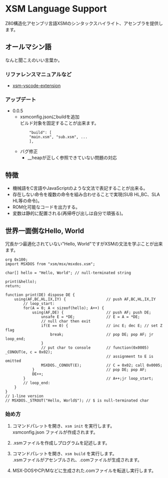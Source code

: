 # XSM Language Support

Z80構造化アセンブリ言語XSMのシンタックスハイライト、アセンブラを提供します。  

## オールマシン語
なんと聞こえのいい言葉か。

### リファレンスマニュアルなど
- [xsm-vscode-extension](https://github.com/garymsx/xsm-vscode-extension)

### アップデート
- 0.0.5
  - xsmconfig.jsonにbuildを追加  
    ビルド対象を固定することが出来ます。
    ```
    	"build": [
        "main.xsm", "sub.xsm", ...
    	],
    ```
  - バグ修正
    - __heapが正しく参照できていない問題の対応

## 特徴
- 機械語をC言語やJavaScriptのような文法で表記することが出来る。
- 存在しない命令を複数の命令を組み合わせることで実現(SUB HL,BC、SLA HL等の命令)。
- ROM化可能なコードを出力する。
- 変数は静的に配置される(再帰呼び出しは自分で頑張る)。

## 世界一面倒なHello, World
冗長かつ最適化されていない"Hello, World"ですがXSMの文法を学ぶことが出来ます。
```
org 0x100;
import MSXDOS from "xsm/msx/msxdos.xsm";

char[] hello = "Hello, World"; // null-terminated string

print(&hello);
return;

function print(DE) dispose DE {
    using(AF,BC,HL,IX,IY) {                  // push AF,BC,HL,IX,IY
        // loop_start:
        for(A = 0; A < sizeof(hello); A++) {
            using(AF,DE) {                   // push AF; push DE;
                unsafe E = *DE;              // E = A = *DE;
                // null char then exit
                if(E == 0) {                 // inc E; dec E; // set Z flag
                    break;                   // pop DE; pop AF; jr loop_end;
                }            
                // put char to console       // function(0x0005) _CONOUT(e, c = 0x02);
                                             // assignment to E is omitted
                MSXDOS._CONOUT(E);           // C = 0x02; call 0x0005;
            }                                // pop DE; pop AF;
            DE++;
        }                                    // A++;jr loop_start;
        // loop_end:
    }
}
// 1-line version
// MSXDOS._STROUT("Hello, World$"); // $ is null-terminated char
```

### 始め方
1. コマンドパレットを開き、`xsm init` を実行します。  
  xsmconfig.json ファイルが作成されます。

2. .xsmファイルを作成しプログラムを記述します。

3. コマンドパレットを開き、`xsm build` を実行します。  
  .xsmファイルがアセンブルされ、.comファイルが生成されます。

4. MSX-DOSやCP/Mなどに生成された.comファイルを転送し実行します。
